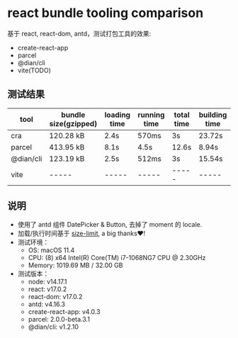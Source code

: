 # react bundle tooling comparison

基于 react, react-dom, antd，测试打包工具的效果:
* create-react-app
* parcel
* @dian/cli
* vite(TODO)

## 测试结果

tool | bundle size(gzipped) | loading time | running time | total time | building time
----- | ----- | ----- | ----- | ----- | -----
cra | 120.28 kB | 2.4s | 570ms | 3s | 23.72s
parcel | 413.95 kB | 8.1s | 4.5s | 12.6s | 8.94s
@dian/cli | 123.19 kB | 2.5s | 512ms | 3s | 15.54s
vite | ----- | ----- | ----- | ----- | -----

## 说明


* 使用了 antd 组件 DatePicker & Button, 去掉了 moment 的 locale.
* 加载/执行时间基于 [size-limit](https://github.com/ai/size-limit), a big thanks❤️!
* 测试环境：
    * OS: macOS 11.4
    * CPU: (8) x64 Intel(R) Core(TM) i7-1068NG7 CPU @ 2.30GHz
    * Memory: 1019.69 MB / 32.00 GB
* 测试版本：
    * node: v14.17.1
    * react: v17.0.2
    * react-dom: v17.0.2
    * antd: v4.16.3
    * create-react-app: v4.0.3
    * parcel: 2.0.0-beta.3.1
    * @dian/cli: v1.2.10